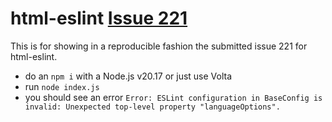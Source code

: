 # html-eslint [Issue 221](https://github.com/yeonjuan/html-eslint/issues/221)

This is for showing in a reproducible fashion the submitted issue 221 for html-eslint.

- do an `npm i` with a Node.js v20.17 or just use Volta
- run `node index.js`
- you should see an error `Error: ESLint configuration in BaseConfig is invalid: Unexpected top-level property "languageOptions".`
